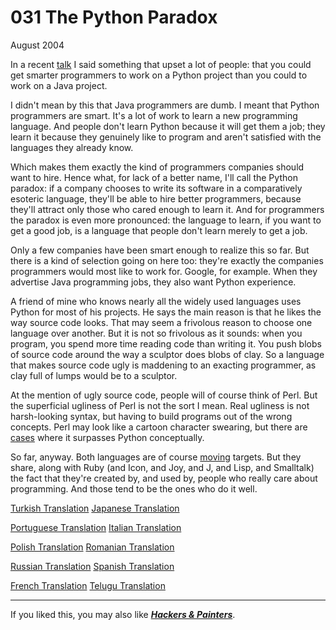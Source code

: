 # 031 The Python Paradox


  
 
  
 August 2004   
  
 In a recent [talk](gh.html) I said something that upset a lot of people: that you could get smarter programmers to work on a Python project than you could to work on a Java project.   
  
 I didn't mean by this that Java programmers are dumb. I meant that Python programmers are smart. It's a lot of work to learn a new programming language. And people don't learn Python because it will get them a job; they learn it because they genuinely like to program and aren't satisfied with the languages they already know.   
  
 Which makes them exactly the kind of programmers companies should want to hire. Hence what, for lack of a better name, I'll call the Python paradox: if a company chooses to write its software in a comparatively esoteric language, they'll be able to hire better programmers, because they'll attract only those who cared enough to learn it. And for programmers the paradox is even more pronounced: the language to learn, if you want to get a good job, is a language that people don't learn merely to get a job.   
  
 Only a few companies have been smart enough to realize this so far. But there is a kind of selection going on here too: they're exactly the companies programmers would most like to work for. Google, for example. When they advertise Java programming jobs, they also want Python experience.   
  
 A friend of mine who knows nearly all the widely used languages uses Python for most of his projects. He says the main reason is that he likes the way source code looks. That may seem a frivolous reason to choose one language over another. But it is not so frivolous as it sounds: when you program, you spend more time reading code than writing it. You push blobs of source code around the way a sculptor does blobs of clay. So a language that makes source code ugly is maddening to an exacting programmer, as clay full of lumps would be to a sculptor.   
  
 At the mention of ugly source code, people will of course think of Perl. But the superficial ugliness of Perl is not the sort I mean. Real ugliness is not harsh-looking syntax, but having to build programs out of the wrong concepts. Perl may look like a cartoon character swearing, but there are [cases](icad.html) where it surpasses Python conceptually.   
  
 So far, anyway. Both languages are of course [moving](hundred.html) targets. But they share, along with Ruby (and Icon, and Joy, and J, and Lisp, and Smalltalk) the fact that they're created by, and used by, people who really care about programming. And those tend to be the ones who do it well.   
  
 
  
 
  
 
  
 [Turkish Translation](http://www.fazlamesai.net/modules.php?file=article&name=News&sid=2330)   [Japanese Translation](http://www.shiro.dreamhost.com/scheme/trans/pypar-j.html)   
  
 [Portuguese Translation](http://www.sounerd.com.br/index.php?option=com_content&task=view&id=191&Itemid=43)   [Italian Translation](http://www.invece.org/translations/pparadox.html)   
  
 [Polish Translation](http://www.pdembinski.konin.lm.pl/python_paradox.html)   [Romanian Translation](http://ro.goobix.com/pg/pypar/)   
  
 [Russian Translation](http://m0sia.ru/graham/pythonparadox)   [Spanish Translation](http://www.fduran.com/wordpress/?p=23)   
  
 [French Translation](http://w2.syronex.com/jmr/python-paradox)   [Telugu Translation](http://www.avilpage.com/2014/12/python-paradox.html)   
  
 
  
 
  
 
  
 

 
* * *
 

 If you liked this, you may also like [**_Hackers & Painters_**](http://www.amazon.com/gp/product/0596006624).   

 


